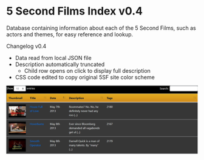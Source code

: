 # 5 Second Films Index v0.4
Database containing information about each of the 5 Second Films, such as actors and themes, for easy reference and lookup.  

Changelog
v0.4
- Data read from local JSON file
- Description automatically truncated
  - Child row opens on click to display full description
- CSS code edited to copy original 5SF site color scheme

![Image of v0.4 app](images/index.png)

